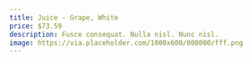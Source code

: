 ```yaml
---
title: Juice - Grape, White
price: $73.59
description: Fusce consequat. Nulla nisl. Nunc nisl.
image: https://via.placeholder.com/1000x600/000000/fff.png
---
```


